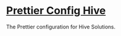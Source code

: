 # [Prettier Config Hive](http://prettier-config-hive.hive.pt)

The Prettier configuration for Hive Solutions.
